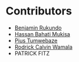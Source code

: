 <!-- prettier-ignore-start -->

# **Contributors**

- [Benjamin Rukundo](https://github.com/rukundob451)
- [Hassan Bahati Mukisa](https://github.com/HassanBahati)
- [Pius Tumwebaze](https://github.com/Vladmir-dev)
- [Rodrick Calvin Wamala](https://github.com/rodrickcalvin)
- PATRICK FITZ
